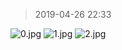 >2019-04-26 22:33

![0.jpg](https://i.loli.net/2019/04/28/5cc551fc8e714.jpg)
![1.jpg](https://i.loli.net/2019/04/28/5cc551fcac613.jpg)
![2.jpg](https://i.loli.net/2019/04/28/5cc551fcae530.jpg)
